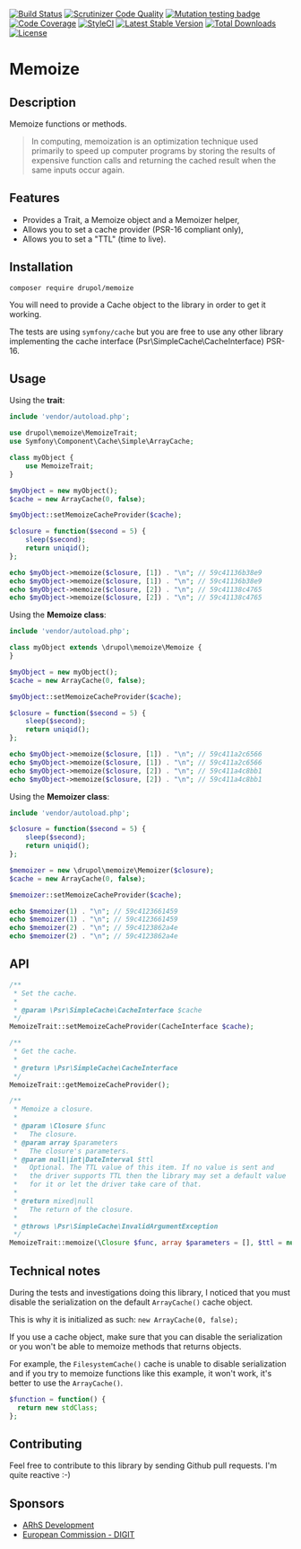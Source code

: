 [![Build Status](https://www.travis-ci.org/drupol/memoize.svg?branch=master)](https://www.travis-ci.org/drupol/memoize)
 [![Scrutinizer Code Quality](https://scrutinizer-ci.com/g/drupol/memoize/badges/quality-score.png?b=master)](https://scrutinizer-ci.com/g/drupol/memoize/?branch=master)
 [![Mutation testing badge](https://badge.stryker-mutator.io/github.com/drupol/memoize/master)](https://stryker-mutator.github.io)
 [![Code Coverage](https://scrutinizer-ci.com/g/drupol/memoize/badges/coverage.png?b=master)](https://scrutinizer-ci.com/g/drupol/memoize/?branch=master)
 [![StyleCI](https://styleci.io/repos/104074893/shield?branch=master)](https://styleci.io/repos/104074893)
 [![Latest Stable Version](https://poser.pugx.org/drupol/memoize/v/stable)](https://packagist.org/packages/drupol/memoize)
 [![Total Downloads](https://poser.pugx.org/drupol/memoize/downloads)](https://packagist.org/packages/drupol/memoize)
 [![License](https://poser.pugx.org/drupol/memoize/license)](https://packagist.org/packages/drupol/memoize)

# Memoize

## Description

Memoize functions or methods.

> In computing, memoization is an optimization technique used primarily to speed up computer programs by storing the results of expensive function calls and returning the cached result when the same inputs occur again.

## Features

* Provides a Trait, a Memoize object and a Memoizer helper,
* Allows you to set a cache provider (PSR-16 compliant only),
* Allows you to set a "TTL" (time to live).

## Installation

`composer require drupol/memoize`

You will need to provide a Cache object to the library in order to get it working.

The tests are using `symfony/cache` but you are free to use any other library implementing the cache interface (Psr\SimpleCache\CacheInterface) PSR-16.

## Usage

Using the **trait**:

```php
include 'vendor/autoload.php';

use drupol\memoize\MemoizeTrait;
use Symfony\Component\Cache\Simple\ArrayCache;

class myObject {
    use MemoizeTrait;
}

$myObject = new myObject();
$cache = new ArrayCache(0, false);

$myObject::setMemoizeCacheProvider($cache);

$closure = function($second = 5) {
    sleep($second);
    return uniqid();
};

echo $myObject->memoize($closure, [1]) . "\n"; // 59c41136b38e9
echo $myObject->memoize($closure, [1]) . "\n"; // 59c41136b38e9
echo $myObject->memoize($closure, [2]) . "\n"; // 59c41138c4765
echo $myObject->memoize($closure, [2]) . "\n"; // 59c41138c4765
```

Using the **Memoize class**:

```php
include 'vendor/autoload.php';

class myObject extends \drupol\memoize\Memoize {
}

$myObject = new myObject();
$cache = new ArrayCache(0, false);

$myObject::setMemoizeCacheProvider($cache);

$closure = function($second = 5) {
    sleep($second);
    return uniqid();
};

echo $myObject->memoize($closure, [1]) . "\n"; // 59c411a2c6566
echo $myObject->memoize($closure, [1]) . "\n"; // 59c411a2c6566
echo $myObject->memoize($closure, [2]) . "\n"; // 59c411a4c8bb1
echo $myObject->memoize($closure, [2]) . "\n"; // 59c411a4c8bb1
```

Using the **Memoizer class**:

```php
include 'vendor/autoload.php';

$closure = function($second = 5) {
    sleep($second);
    return uniqid();
};

$memoizer = new \drupol\memoize\Memoizer($closure);
$cache = new ArrayCache(0, false);

$memoizer::setMemoizeCacheProvider($cache);

echo $memoizer(1) . "\n"; // 59c4123661459
echo $memoizer(1) . "\n"; // 59c4123661459
echo $memoizer(2) . "\n"; // 59c4123862a4e
echo $memoizer(2) . "\n"; // 59c4123862a4e
```

## API

```php
/**
 * Set the cache.
 *
 * @param \Psr\SimpleCache\CacheInterface $cache
 */
MemoizeTrait::setMemoizeCacheProvider(CacheInterface $cache);
```

```php
/**
 * Get the cache.
 *
 * @return \Psr\SimpleCache\CacheInterface
 */
MemoizeTrait::getMemoizeCacheProvider();
```

```php
/**
 * Memoize a closure.
 *
 * @param \Closure $func
 *   The closure.
 * @param array $parameters
 *   The closure's parameters.
 * @param null|int|DateInterval $ttl
 *   Optional. The TTL value of this item. If no value is sent and
 *   the driver supports TTL then the library may set a default value
 *   for it or let the driver take care of that.
 *
 * @return mixed|null
 *   The return of the closure.
 *
 * @throws \Psr\SimpleCache\InvalidArgumentException
 */
MemoizeTrait::memoize(\Closure $func, array $parameters = [], $ttl = null);
```

## Technical notes

During the tests and investigations doing this library, I noticed that you must disable the serialization on the default `ArrayCache()` cache object.

This is why it is initialized as such: `new ArrayCache(0, false);`

If you use a cache object, make sure that you can disable the serialization or you won't be able to memoize methods that returns objects.

For example, the `FilesystemCache()` cache is unable to disable serialization and if you try to memoize functions like this example, it won't work, it's better to use the `ArrayCache()`.

```php
$function = function() {
  return new stdClass;
};
```

## Contributing

Feel free to contribute to this library by sending Github pull requests. I'm quite reactive :-)

## Sponsors

* [ARhS Development](https://www.arhs-group.com)
* [European Commission - DIGIT](https://github.com/ec-europa)
